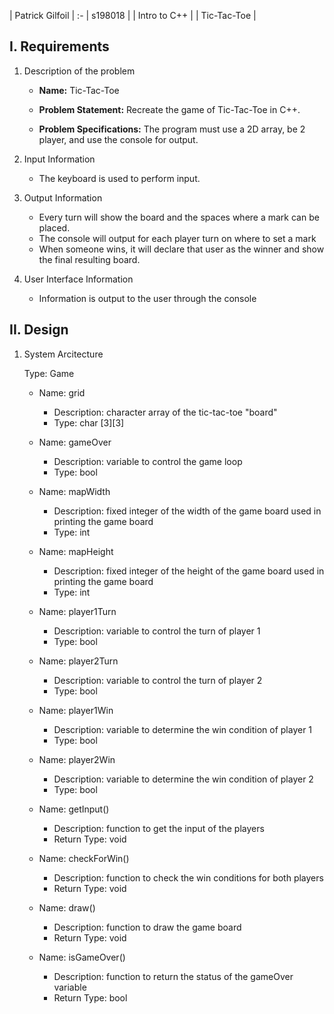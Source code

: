 | Patrick Gilfoil |
:-
| s198018 |
| Intro to C++ |
| Tic-Tac-Toe |

## I. Requirements

1. Description of the problem

    - **Name:** Tic-Tac-Toe

    - **Problem Statement:** Recreate the game of Tic-Tac-Toe in C++.

    - **Problem Specifications:** The program must use a 2D array, be 2 player, and use the console for output.

2. Input Information

    - The keyboard is used to perform input.

3. Output Information

    - Every turn will show the board and the spaces where a mark can be placed.
    - The console will output for each player turn on where to set a mark
    - When someone wins, it will declare that user as the winner and show the final resulting board.

4. User Interface Information

    - Information is output to the user through the console

## II. Design

1. System Arcitecture

    Type: Game

    - Name: grid
        - Description: character array of the tic-tac-toe "board"
        - Type: char [3][3]

    - Name: gameOver
        - Description: variable to control the game loop
        - Type: bool

    - Name: mapWidth
        - Description: fixed integer of the width of the game board used in printing the game board
        - Type: int

    - Name: mapHeight
        - Description: fixed integer of the height of the game board used in printing the game board
        - Type: int

    - Name: player1Turn
        - Description: variable to control the turn of player 1
        - Type: bool

    - Name: player2Turn
        - Description: variable to control the turn of player 2
        - Type: bool

    - Name: player1Win
        - Description: variable to determine the win condition of player 1
        - Type: bool

    - Name: player2Win
        - Description: variable to determine the win condition of player 2
        - Type: bool

    - Name: getInput()
        - Description: function to get the input of the players
        - Return Type: void

    - Name: checkForWin()
        - Description: function to check the win conditions for both players
        - Return Type: void

    - Name: draw()
        - Description: function to draw the game board
        - Return Type: void

    - Name: isGameOver()
        - Description: function to return the status of the gameOver variable
        - Return Type: bool

